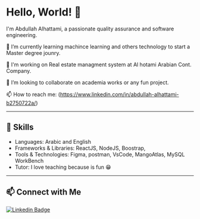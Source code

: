 # Hello, World! 👋

I'm Abdullah Alhattami, a passionate quality assurance and software engineering.

🌱 I’m currently learning machince learning and others technology to start a Master degree jounry.

💼 I'm working on Real estate managment system at Al hotami Arabian Cont. Company.

👯 I’m looking to collaborate on academia works or any fun project.

📫 How to reach me: (https://www.linkedin.com/in/abdullah-alhattami-b2750722a/)

---




## 🚀 Skills

- Languages: Arabic and English 
- Frameworks & Libraries: ReactJS, NodeJS, Boostrap, 
- Tools & Technologies: Figma, postman, VsCode, MangoAtlas, MySQL WorkBench
- Tutor: I love teaching because is fun 😁

---

## 📫 Connect with Me

[![Linkedin Badge](https://img.shields.io/badge/-Abdullah_Alhattami-blue?style=flat-square&logo=Linkedin&logoColor=white&link=https://www.linkedin.com/in/Abdullah-Alhattami/)](https://www.linkedin.com/in/abdullah-alhattami-b2750722a/)



<!--
**Flame1733/Flame1733** is a ✨ _special_ ✨ repository because its `README.md` (this file) appears on your GitHub profile.

Here are some ideas to get you started:

- 🔭 I’m currently working on ...
- 🌱 I’m currently learning ...
- 👯 I’m looking to collaborate on ...
- 🤔 I’m looking for help with ...
- 💬 Ask me about ...
- 📫 How to reach me: ...
- 😄 Pronouns: ...
- ⚡ Fun fact: ...

---
# Most Used Languages

[![Top Langs](https://github-readme-stats.vercel.app/api/top-langs/?username=Flame1733&layout=compact&theme=dark)](https://github.com/Flame1733)
## 📊 GitHub Stats

![Your GitHub stats](https://github-readme-stats.vercel.app/api?username=Flame1733&show_icons=true&theme=radical)
-->
